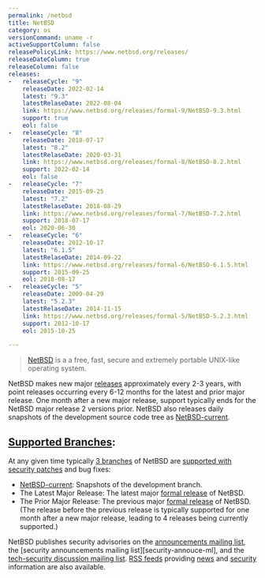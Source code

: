 ```yaml
---
permalink: /netbsd
title: NetBSD
category: os
versionCommand: uname -r
activeSupportColumn: false
releasePolicyLink: https://www.netbsd.org/releases/
releaseDateColumn: true
releaseColumn: false
releases:
-   releaseCycle: "9"
    releaseDate: 2022-02-14
    latest: "9.3"
    latestRelaseDate: 2022-08-04
    link: https://www.netbsd.org/releases/formal-9/NetBSD-9.3.html
    support: true
    eol: false
-   releaseCycle: "8"
    releaseDate: 2018-07-17
    latest: "8.2"
    latestRelaseDate: 2020-03-31
    link: https://www.netbsd.org/releases/formal-8/NetBSD-8.2.html
    support: 2022-02-14
    eol: false
-   releaseCycle: "7"
    releaseDate: 2015-09-25
    latest: "7.2"
    latestRelaseDate: 2018-08-29
    link: https://www.netbsd.org/releases/formal-7/NetBSD-7.2.html
    support: 2018-07-17
    eol: 2020-06-30
-   releaseCycle: "6"
    releaseDate: 2012-10-17
    latest: "6.1.5"
    latestRelaseDate: 2014-09-22
    link: https://www.netbsd.org/releases/formal-6/NetBSD-6.1.5.html
    support: 2015-09-25
    eol: 2018-08-17
-   releaseCycle: "5"
    releaseDate: 2009-04-29
    latest: "5.2.3"
    latestRelaseDate: 2014-11-15
    link: https://www.netbsd.org/releases/formal-5/NetBSD-5.2.3.html
    support: 2012-10-17
    eol: 2015-10-25

---
```


> [NetBSD](https://www.netbsd.org/) is a a free, fast, secure and extremely portable UNIX-like operating system.

NetBSD makes new major [releases](https://www.netbsd.org/releases/) approximately every 2-3 years, with point releases occurring every 6-12 months for the latest and prior major release.  One month after a new major release, support typically ends for the NetBSD major release 2 versions prior.  NetBSD also releases daily snapshots of the development source code tree as [NetBSD-current][current].

## [Supported Branches][release-engineering]:
At any given time typically [3 branches][maintenance] of NetBSD are [supported with security patches][security] and bug fixes:

* [NetBSD-current][current]: Snapshots of the development branch.
* The Latest Major Release: The latest major [formal release][formal] of NetBSD.
* The Prior Major Release:  The previous major [formal release][formal] of NetBSD.
(The release before the previous release is typically supported for one month after a new major release, leading to 4 releases being currently supported.)

NetBSD publishes security advisories on the [announcements mailing list][announce-ml], the [security announcements mailing list][security-annouce-ml], and the [tech-security discussion mailing list][tech-security-ml]. [RSS feeds][rss] providing [news][news-rss] and [security][security-rss] information are also available.

[release-engineering]: http://releng.netbsd.org/ "NetBSD Release Engineering Status Site"
[security]: https://www.netbsd.org/support/security/ "Security and NetBSD"
[formal]: https://www.netbsd.org/releases/formal.html "NetBSD Formal Releases"
[maintenance]: https://www.netbsd.org/releases/release-map.html#maintenance "NetBSD Maintenance Branches"
[rss]: http://netbsd.org/changes/rss.html "NetBSD RSS Feeds"
[news-rss]: http://www.netbsd.org/changes/rss-netbsd.xml "NetBSD News RSS Feed"
[security-rss]: http://www.netbsd.org/support/security/rss-advisories.xml "NetBSD Security RSS Feed"
[current]: https://www.netbsd.org/releases/current.html "NetBSD-current"
[announce-ml]: https://www.netbsd.org/mailinglists/#netbsd-announce "General NetBSD Announcements Mailing List"
[security-announce-ml]: https://www.netbsd.org/mailinglists/#security-announce "Announcements of NetBSD Security Advisories"
[tech-security-ml]: https://www.netbsd.org/mailinglists/#tech-security "NetBSD Security Discussion Mailing List"
